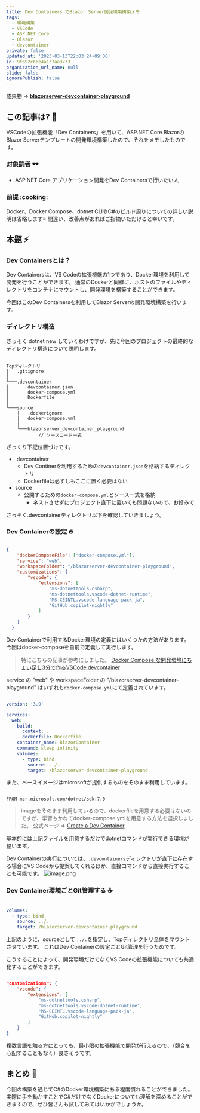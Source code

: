 ```yaml
---
title: Dev Containers でBlazor Server開発環境構築メモ
tags:
  - 環境構築
  - VSCode
  - ASP.NET_Core
  - Blazor
  - devcontainer
private: false
updated_at: '2023-03-13T22:03:24+09:00'
id: 9f692c66e4a137aa3733
organization_url_name: null
slide: false
ignorePublish: false
---
```

成果物 => **[blazorserver-devcontainer-playground](https://github.com/TellMin/blazorserver-devcontainer-playground)**

## この記事は? :dango:

VSCodeの拡張機能「Dev Containers」を用いて、ASP.NET Core BlazorのBlazor Serverテンプレートの開発環境構築したので、それをメモしたものです。

### 対象読者 :dark_sunglasses:

- ASP.NET Core アプリケーション開発をDev Containersで行いたい人

### 前提 :cooking: 

Docker、Docker Compose、dotnet CLIやC#のビルド周りについての詳しい説明は省略します💦
間違い、改善点があればご指摘いただけると幸いです。

## 本題 :zap:

### Dev Containersとは？

Dev Containersは、VS Codeの拡張機能の1つであり、Docker環境を利用して開発を行うことができます。 通常のDockerと同様に、ホストのファイルやディレクトリをコンテナにマウントし、開発環境を構築することができます。

今回はこのDev Containersを利用してBlazor Serverの開発環境構築を行います。

### ディレクトリ構造

さっそく dotnet new していくわけですが、先に今回のプロジェクトの最終的なディレクトリ構造について説明します。

```:ディレクトリ構造

Topディレクトリ
│   .gitignore    
│
└───.devcontainer
│       devcontainer.json
│       docker-compose.yml
│       Dockerfile
│
└───source
	|	.dockerignore
	|   docker-compose.yml
	|    
    └───blazorserver_devcontainer_playground
		    // ソースコード一式

```

ざっくり下記位置づけです。

- .devcontainer
	- Dev Continerを利用するための`devcontainer.json`を格納するディレクトリ
	- Dockerfileは必ずしもここに置く必要はない
- source
	- 公開するための`docker-compose.yml`とソース一式を格納
		- ネストさせずにプロジェクト直下に置いても問題ないので、お好みで

さっそく.devcontainerディレクトリ以下を確認していきましょう。

### Dev Containerの設定 :fire:

```json:.devcontainer/devcontainer.json

{
    "dockerComposeFile": ["docker-compose.yml"],
    "service": "web",
	"workspaceFolder": "/blazorserver-devcontainer-playground",
	"customizations": {
		"vscode": {
			"extensions": [
				"ms-dotnettools.csharp",
				"ms-dotnettools.vscode-dotnet-runtime",
				"MS-CEINTL.vscode-language-pack-ja",
				"GitHub.copilot-nightly"
			]
		}
	}
  }

```

Dev Containerで利用するDocker環境の定義にはいくつかの方法があります。今回はdocker-composeを自前で定義して実行します。

> 特にこちらの記事が参考にしました。
> [Docker Compose な開発環境にちょい足し3分で作るVSCode devcontainer](https://zenn.dev/saboyutaka/articles/9cffc8d14c6684)

service の "web" や workspaceFolder の "/blazorserver-devcontainer-playground" はいずれも`docker-compose.yml`にて定義されています。

```yaml:.devcontainer/docker-compose.yml

version: '3.9'

services:
  web:
    build:
      context: .
      dockerfile: Dockerfile
    container_name: BlazorContainer
    command: sleep infinity
    volumes:
      - type: bind
        source: ../.
        target: /blazorserver-devcontainer-playground

```

また、ベースイメージはmicrosoftが提供するものをそのまま利用しています。

```Dockerfile:.devcontainer/Dockerfile

FROM mcr.microsoft.com/dotnet/sdk:7.0

```

> imageをそのまま利用しているので、dockerfileを用意する必要はないのですが、学習もかねてdocker-compose.ymlを用意する方法を選択しました。
> 公式ページ => [Create a Dev Container](https://code.visualstudio.com/docs/devcontainers/create-dev-container)

基本的には上記ファイルを用意するだけでdotnetコマンドが実行できる環境が整います。

Dev Containerの実行については、`.devcontainers`ディレクトリが直下に存在する場合にVS Codeから提案してくれるほか、直接コマンドから直接実行することも可能です。
![image.png](https://qiita-image-store.s3.ap-northeast-1.amazonaws.com/0/2566826/6312bfc0-ebd0-2f61-0a1f-1d07f80f6e6d.png)

### Dev Container環境ごとGit管理する :coffee: 

```yaml:.devcontainer/docker-compose.yml

volumes:
  - type: bind
    source: ../.
    target: /blazorserver-devcontainer-playground

```

上記のように、sourceとして `../.`を指定し、Topディレクトリ全体をマウントさせています。
これはDev Containerの設定ごとGit管理を行うためです。

こうすることによって、開発環境だけでなくVS Codeの拡張機能についても共通化することができます。

```json:.devcontainer/devcontainer.json

"customizations": {
    "vscode": {
        "extensions": [
            "ms-dotnettools.csharp",
            "ms-dotnettools.vscode-dotnet-runtime",
            "MS-CEINTL.vscode-language-pack-ja",
            "GitHub.copilot-nightly"
        ]
    }
}

```

複数言語を触る方にとっても、最小限の拡張機能で開発が行えるので、（競合を心配することもなく）良さそうです。

## まとめ :panda_face: 

今回の構築を通じてC#のDocker環境構築にある程度慣れることができました。実際に手を動かすことでC#だけでなくDockerについても理解を深めることができますので、ぜひ皆さんも試してみてはいかがでしょうか。
